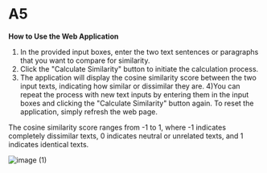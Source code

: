 # A5
**How to Use the Web Application**

1) In the provided input boxes, enter the two text sentences or paragraphs that you want to compare for similarity.
2) Click the "Calculate Similarity" button to initiate the calculation process.
3) The application will display the cosine similarity score between the two input texts, indicating how similar or dissimilar they are.
4)You can repeat the process with new text inputs by entering them in the input boxes and clicking the "Calculate Similarity" button again. To reset the application, simply refresh the web page.

The cosine similarity score ranges from -1 to 1, where -1 indicates completely dissimilar texts, 0 indicates neutral or unrelated texts, and 1 indicates identical texts.

![image (1)](https://github.com/Munthitra/A5/assets/141125180/157831ea-664d-4377-a78b-c57406784233)

